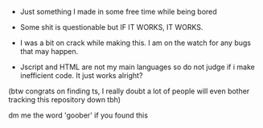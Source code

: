 - Just something I made in some free time while being bored
- Some shit is questionable but IF IT WORKS, IT WORKS.

- I was a bit on crack while making this. I am on the watch for any bugs that may happen.


- Jscript and HTML are not my main languages so do not judge if i make inefficient code. It just works alright?


(btw congrats on finding ts, I really doubt a lot of people will even bother tracking this repository down tbh)


dm me the word 'goober' if you found this

